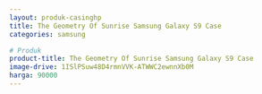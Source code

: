 ```yaml
---
layout: produk-casinghp
title: The Geometry Of Sunrise Samsung Galaxy S9 Case
categories: samsung

# Produk
product-title: The Geometry Of Sunrise Samsung Galaxy S9 Case
image-drive: 1ISlPSuw48D4rmnVVK-ATWWC2ewnnXb0M
harga: 90000
---
```

